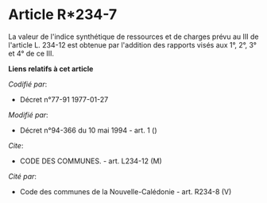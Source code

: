 # Article R*234-7

La valeur de l'indice synthétique de ressources et de charges prévu au III de l'article L. 234-12 est obtenue par l'addition
des rapports visés aux 1°, 2°, 3° et 4° de ce III.

**Liens relatifs à cet article**

_Codifié par_:

  - Décret n°77-91 1977-01-27

_Modifié par_:

  - Décret n°94-366 du 10 mai 1994 - art. 1 ()

_Cite_:

  - CODE DES COMMUNES. - art. L234-12 (M)

_Cité par_:

  - Code des communes de la Nouvelle-Calédonie - art. R234-8 (V)

